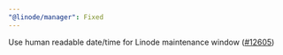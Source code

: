 ```yaml
---
"@linode/manager": Fixed
---
```


Use human readable date/time for Linode maintenance window ([#12605](https://github.com/linode/manager/pull/12605))
